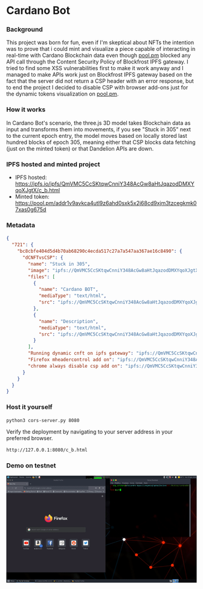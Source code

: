 # Cardano Bot
### Background
This project was born for fun, even if I'm skeptical about NFTs the intention was to prove that i could mint and visualize a piece capable of interacting in real-time with Cardano Blockchain data even though [<ins>pool.pm</ins>](https://pool.pm) blocked any API call through the Content Security Policy of Blockfrost IPFS gateway. I tried to find some XSS vulnerabilities first to make it work anyway and I managed to make APIs work just on Blockfrost IPFS gateway based on the fact that the server did not return a CSP header with an error response, but to end the project I decided to disable CSP with browser add-ons just for the dynamic tokens visualization on [<ins>pool.pm</ins>](https://pool.pm).
### How it works
In Cardano Bot's scenario, the three.js 3D model takes Blockchain data as input and transforms them into movements, if you see "Stuck in 305" next to the current epoch entry, the model moves based on locally stored last hundred blocks of epoch 305, meaning either that CSP blocks data fetching (just on the minted token) or that Dandelion APIs are down.
### IPFS hosted and minted project
- IPFS hosted: [<ins>https://ipfs.io/ipfs/QmVMC5CcSKtqwCnniY348AcGw8aHtJqazodDMXYqoXJgtX/c_b.html</ins>](https://ipfs.io/ipfs/QmVMC5CcSKtqwCnniY348AcGw8aHtJqazodDMXYqoXJgtX/c_b.html)
- Minted token: [<ins>https://pool.pm/addr1v9avkca4utl9z6ahd0sxk5x2j68cd9xjm3tzcegkmk07xas0g675d</ins>](https://pool.pm/addr1v9avkca4utl9z6ahd0sxk5x2j68cd9xjm3tzcegkmk07xas0g675d)

### Metadata
```json
{
  "721": {
    "bc8cbfe404d5d4b70ab68290c4ecda517c27a7a547aa367ae16c8490": {
      "dCNFTvsCSP": {
        "name": "Stuck in 305",
        "image": "ipfs://QmVMC5CcSKtqwCnniY348AcGw8aHtJqazodDMXYqoXJgtX/dvsc.jpg",
        "files": [
          {
            "name": "Cardano BOT",
            "mediaType": "text/html",
            "src": "ipfs://QmVMC5CcSKtqwCnniY348AcGw8aHtJqazodDMXYqoXJgtX/c_b.html"
          },
          {
            "name": "Description",
            "mediaType": "text/html",
            "src": "ipfs://QmVMC5CcSKtqwCnniY348AcGw8aHtJqazodDMXYqoXJgtX/dsc.html"
          }
        ],
        "Running dynamic cnft on ipfs gateway": "ipfs://QmVMC5CcSKtqwCnniY348AcGw8aHtJqazodDMXYqoXJgtX/c_b.html",
        "Firefox mheadercontrol add on": "ipfs://QmVMC5CcSKtqwCnniY348AcGw8aHtJqazodDMXYqoXJgtX/f_r.html",
        "chrome always disable csp add on": "ipfs://QmVMC5CcSKtqwCnniY348AcGw8aHtJqazodDMXYqoXJgtX/c_r.html"
      }
    }
  }
}
```
### Host it yourself

```sh
python3 cors-server.py 8080
```
Verify the deployment by navigating to your server address in
your preferred browser.

```sh
http://127.0.0.1:8080/c_b.html
```
### Demo on testnet
![](vokoscreenNG-2022-04-19_18-51-35.gif)


